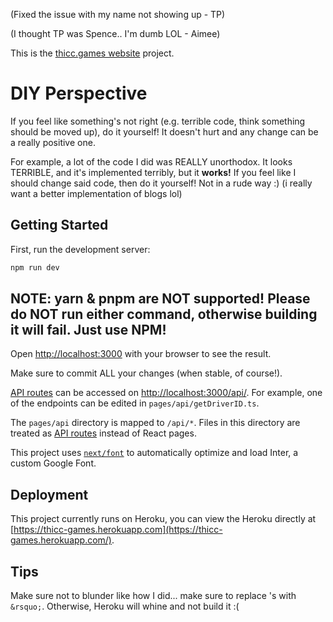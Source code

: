 (Fixed the issue with my name not showing up - TP)

(I thought TP was Spence.. I'm dumb LOL - Aimee)

This is the [thicc.games website](https://thicc.games) project.

# DIY Perspective
If you feel like something's not right (e.g. terrible code, think something should be moved up), do it yourself!
It doesn't hurt and any change can be a really positive one.

For example, a lot of the code I did was REALLY unorthodox. It looks TERRIBLE, and it's implemented terribly, but it **works!**
If you feel like I should change said code, then do it yourself! Not in a rude way :) (i really want a better implementation of blogs lol)

## Getting Started

First, run the development server:

```bash
npm run dev
```
## NOTE: yarn & pnpm are **NOT** supported! Please do NOT run either command, otherwise building it will fail. Just use NPM!

Open [http://localhost:3000](http://localhost:3000) with your browser to see the result.

Make sure to commit ALL your changes (when stable, of course!).

[API routes](https://nextjs.org/docs/api-routes/introduction) can be accessed on [http://localhost:3000/api/](http://localhost:3000/api/). For example, one of the endpoints can be edited in `pages/api/getDriverID.ts`.

The `pages/api` directory is mapped to `/api/*`. Files in this directory are treated as [API routes](https://nextjs.org/docs/api-routes/introduction) instead of React pages.

This project uses [`next/font`](https://nextjs.org/docs/basic-features/font-optimization) to automatically optimize and load Inter, a custom Google Font.

## Deployment

This project currently runs on Heroku, you can view the Heroku directly at [https://thicc-games.herokuapp.com](https://thicc-games.herokuapp.com/).

## Tips

Make sure not to blunder like how I did... make sure to replace 's with `&rsquo;`. Otherwise, Heroku will whine and not build it :(
